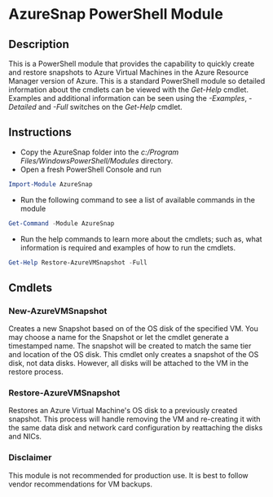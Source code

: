 # AzureSnap PowerShell Module

## Description

This is a PowerShell module that provides the capability to quickly create and restore snapshots to Azure Virtual Machines in the Azure Resource Manager version of Azure.  This is a standard PowerShell module so detailed information about the cmdlets can be viewed with the _Get-Help_ cmdlet.  Examples and additional information can be seen using the _-Examples_, _-Detailed_ and _-Full_ switches on the _Get-Help_ cmdlet.

## Instructions

* Copy the AzureSnap folder into the _c:/Program Files/WindowsPowerShell/Modules_ directory.
* Open a fresh PowerShell Console and run

```PowerShell
Import-Module AzureSnap 
```

* Run the following command to see a list of available commands in the module

```PowerShell
Get-Command -Module AzureSnap
```

* Run the help commands to learn more about the cmdlets; such as, what information is required and examples of how to run the cmdlets.

```PowerShell
Get-Help Restore-AzureVMSnapshot -Full
```

## Cmdlets

### New-AzureVMSnapshot

Creates a new Snapshot based on of the OS disk of the specified VM. You may choose a name for the Snapshot or let the cmdlet generate a timestamped name.  The snapshot will be created to match the same tier and location of the OS disk.
This cmdlet only creates a snapshot of the OS disk, not data disks.  However, all disks will be attached to the VM in the restore process.

### Restore-AzureVMSnapshot

Restores an Azure Virtual Machine's OS disk to a previously created snapshot.  This process will handle removing the VM and re-creating it with the same data disk and network card configuration by reattaching the disks and NICs.

### Disclaimer

This module is not recommended for production use.  It is best to follow vendor recommendations for VM backups.
